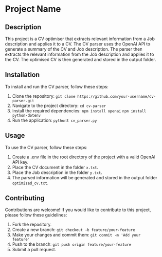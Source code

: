 # Project Name

## Description

This project is a CV optimiser that extracts relevant information from a Job description and applies it to a CV. The CV parser uses the OpenAI API to generate a summary of the CV and Job description. The parser then extracts the relevant information from the Job description and applies it to the CV. The optimised CV is then generated and stored in the output folder.

## Installation

To install and run the CV parser, follow these steps:

1. Clone the repository: `git clone https://github.com/your-username/cv-parser.git`
2. Navigate to the project directory: `cd cv-parser`
3. Install the required dependencies: `npm install openai` `npm install python-dotenv`
4. Run the application: `python3 cv_parser.py`

## Usage

To use the CV parser, follow these steps:
1. Create a .env file in the root directory of the project with a valid OpenAI API key.
2. Place the CV document in the folder `x.txt`.
2. Place the Job description in the folder `y.txt`.
3. The parsed information will be generated and stored in the output folder `optimized_cv.txt`.

## Contributing

Contributions are welcome! If you would like to contribute to this project, please follow these guidelines:

1. Fork the repository.
2. Create a new branch: `git checkout -b feature/your-feature`
3. Make your changes and commit them: `git commit -m 'Add your feature'`
4. Push to the branch: `git push origin feature/your-feature`
5. Submit a pull request.



